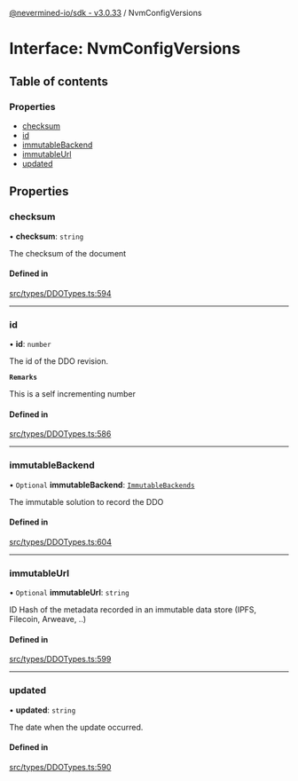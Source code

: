 [@nevermined-io/sdk - v3.0.33](../code-reference.md) / NvmConfigVersions

# Interface: NvmConfigVersions

## Table of contents

### Properties

- [checksum](NvmConfigVersions.md#checksum)
- [id](NvmConfigVersions.md#id)
- [immutableBackend](NvmConfigVersions.md#immutablebackend)
- [immutableUrl](NvmConfigVersions.md#immutableurl)
- [updated](NvmConfigVersions.md#updated)

## Properties

### checksum

• **checksum**: `string`

The checksum of the document

#### Defined in

[src/types/DDOTypes.ts:594](https://github.com/nevermined-io/sdk-js/blob/3d639fcb0e672437e35812b11fb840dbd7e96061/src/types/DDOTypes.ts#L594)

---

### id

• **id**: `number`

The id of the DDO revision.

**`Remarks`**

This is a self incrementing number

#### Defined in

[src/types/DDOTypes.ts:586](https://github.com/nevermined-io/sdk-js/blob/3d639fcb0e672437e35812b11fb840dbd7e96061/src/types/DDOTypes.ts#L586)

---

### immutableBackend

• `Optional` **immutableBackend**: [`ImmutableBackends`](../enums/ImmutableBackends.md)

The immutable solution to record the DDO

#### Defined in

[src/types/DDOTypes.ts:604](https://github.com/nevermined-io/sdk-js/blob/3d639fcb0e672437e35812b11fb840dbd7e96061/src/types/DDOTypes.ts#L604)

---

### immutableUrl

• `Optional` **immutableUrl**: `string`

ID Hash of the metadata recorded in an immutable data store (IPFS, Filecoin, Arweave, ..)

#### Defined in

[src/types/DDOTypes.ts:599](https://github.com/nevermined-io/sdk-js/blob/3d639fcb0e672437e35812b11fb840dbd7e96061/src/types/DDOTypes.ts#L599)

---

### updated

• **updated**: `string`

The date when the update occurred.

#### Defined in

[src/types/DDOTypes.ts:590](https://github.com/nevermined-io/sdk-js/blob/3d639fcb0e672437e35812b11fb840dbd7e96061/src/types/DDOTypes.ts#L590)
